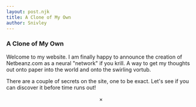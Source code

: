 ```yaml
---
layout: post.njk
title: A Clone of My Own         
author: Snivley
---
```


### A Clone of My Own

Welcome to my website. I am finally happy to announce the creation of Netbeanz.com as a neural "network" if you krill. A way to get my thoughts out onto paper into the world and onto the swirling vortub.

There are a couple of secrets on the site, one to be exact. Let's see if you can discover it before time runs out!

<center>×</center>
